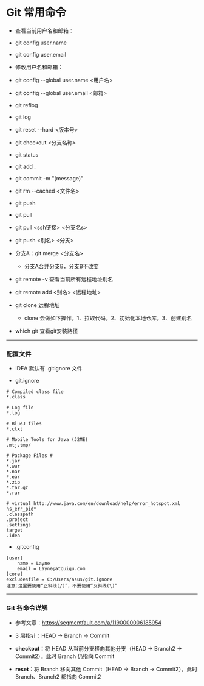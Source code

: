 # Git 常用命令

- 查看当前用户名和邮箱：
- git config user.name
- git config user.email



- 修改用户名和邮箱：
- git config --global user.name <用户名>
- git config --global user.email <邮箱>



- git reflog
- git log



- git reset --hard <版本号>
- git checkout <分支名称>



- git status
- git add .
- git commit -m "(message)"
- git rm --cached <文件名>



- git push
- git pull
- git pull <ssh链接> <分支名s>
- git push <别名> <分支>
- 分支A：git merge <分支名> 	
  - 分支A合并分支B，分支B不改变



- git remote -v 	查看当前所有远程地址别名
- git remote add <别名> <远程地址>



- git clone 远程地址
  - clone 会做如下操作。1、拉取代码。2、初始化本地仓库。3、创建别名

- which git 	查看git安装路径

------

### 配置文件

- IDEA 默认有 .gitignore 文件

- git.ignore

```
# Compiled class file
*.class

# Log file
*.log

# BlueJ files
*.ctxt

# Mobile Tools for Java (J2ME)
.mtj.tmp/

# Package Files #
*.jar
*.war
*.nar
*.ear
*.zip
*.tar.gz
*.rar

# virtual http://www.java.com/en/download/help/error_hotspot.xml 
hs_err_pid*
.classpath
.project
.settings
target
.idea
```

- .gitconfig

```
[user]
    name = Layne
    email = Layne@atguigu.com
[core]
excludesfile = C:/Users/asus/git.ignore
注意:这里要使用“正斜线(/)”，不要使用“反斜线(\)”
```

------

### Git 各命令详解

- 参考文章：https://segmentfault.com/a/1190000006185954

- 3 层指针：HEAD -> Branch -> Commit
- **checkout**：将 HEAD 从当前分支移向其他分支（HEAD -> Branch2 -> Commit2）。此时 Branch 仍指向 Commit
- **reset**：将 Branch 移向其他 Commit（HEAD -> Branch -> Commit2）。此时 Branch、Branch2 都指向 Commit2
